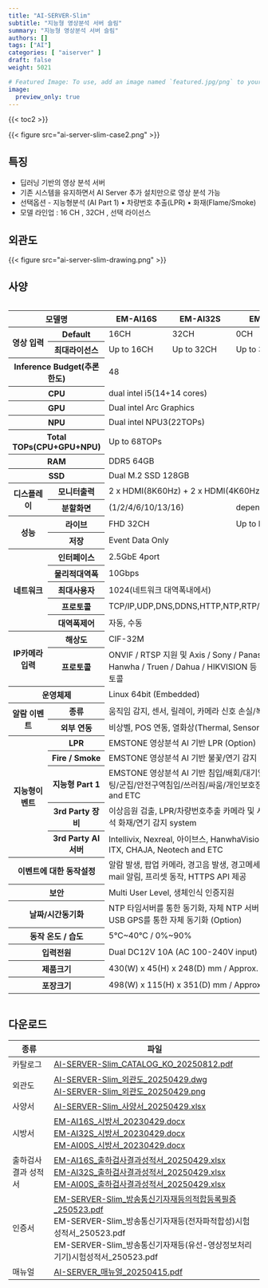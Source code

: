 ```yaml
---
title: "AI-SERVER-Slim"
subtitle: "지능형 영상분석 서버 슬림"
summary: "지능형 영상분석 서버 슬림"
authors: []
tags: ["AI"]
categories: [ "aiserver" ]
draft: false
weight: 5021

# Featured Image: To use, add an image named `featured.jpg/png` to your page's folder.
image:
  preview_only: true
---
```


{{< toc2 >}}

<div class="container">
<div class="row justify-content-center align-items-center">
<div class="col-sm-6">

{{< figure src="ai-server-slim-case2.png" >}}

</div>
</div>
</div>

<div class="container">
<div class="row justify-content-center">
<div class="col-12 col-sm-7 pl-0">


## 특징

- 딥러닝 기반의 영상 분석 서버
- 기존 시스템을 유지하면서 AI Server 추가 설치만으로 영상 분석 가능
- 선택옵션 - 지능형분석 (AI Part 1) • 차량번호 추출(LPR) • 화재(Flame/Smoke)
- 모델 라인업 : 16 CH , 32CH , 선택 라이선스

</div>
<div class="col-12 col-sm-5 pl-0">

## 외관도

{{< figure src="ai-server-slim-drawing.png" >}}

</div>
</div>
</div>

## 사양

<div style="overflow-x: auto">
<table class="spec">
<thead>
<tr>
<th colspan="2">모델명</th>
<th>EM-AI16S</th>
<th>EM-AI32S</th>
<th>EM-AI00S</th>
</tr>
</thead>
<tbody>
<tr>
<th rowspan="2">영상 입력</th>
<th>Default</th>
<td>16CH</td>
<td>32CH</td>
<td>0CH</td>
</tr>
<tr>
<th>최대라이선스</th>
<td>Up to 16CH</td>
<td>Up to 32CH</td>
<td>Up to 32CH</td>
</tr>
<tr>
<th colspan="2">Inference Budget(추론한도)</th>
<td colspan="3">48</td>
</tr>
<tr>
<th colspan="2">CPU</th>
<td colspan="3">dual intel i5(14+14 cores)</td>
</tr>
<tr>
<th colspan="2">GPU</th>
<td colspan="3">Dual intel Arc Graphics</td>
</tr>
<tr>
<th colspan="2">NPU</th>
<td colspan="3">Dual intel NPU3(22TOPs)</td>
</tr>
<tr>
<th colspan="2">Total TOPs(CPU+GPU+NPU)</th>
<td colspan="3">Up to 68TOPs</td>
</tr>
<tr>
<th colspan="2">RAM</th>
<td colspan="3">DDR5 64GB</td>
</tr>
<tr>
<th colspan="2">SSD</th>
<td colspan="3">Dual M.2 SSD 128GB</td>
</tr>
<tr>
<th rowspan="2">디스플레이</th>
<th>모니터출력</th>
<td colspan="3">2 x HDMI(8K60Hz) + 2 x HDMI(4K60Hz)</td>
</tr>
<tr>
<th>분할화면</td>
<td colspan="2">(1/2/4/6/10/13/16)</td>
<td>depend on CH</td>
</tr>
<tr>
<th rowspan="2">성능</th>
<th>라이브</td>
<td colspan="2">FHD 32CH</td>
<td>Up to license</td>
</tr>
<th>저장</th>
<td colspan="3">Event Data Only</td>
</tr>
<tr>
<th rowspan="5">네트워크</th>
<th>인터페이스</th>
<td colspan="3">2.5GbE 4port</td>
</tr>
<tr>
<th>물리적대역폭</th>
<td colspan="3">10Gbps</td>
</tr>
<tr>
<th>최대사용자</th>
<td colspan="3">1024(네트워크 대역폭내에서)</td>
</tr>
<tr>
<th>프로토콜</th>
<td colspan="3">TCP/IP,UDP,DNS,DDNS,HTTP,NTP,RTP/RTCP,RTSP</td>
</tr>
<tr>
<th>대역폭제어</th>
<td colspan="3">자동, 수동</td>
</tr>
<tr>
<th rowspan="2">IP카메라 입력</th>
<th>해상도</th>
<td colspan="3">CIF-32M</td>
</tr>
<tr>
<th>프로토콜</th>
<td colspan="3">ONVIF / RTSP 지원 및 Axis / Sony / Panasonic / Hanwha / Truen / Dahua / HIKVISION 등 130여 프로토콜</td>
</tr>
<tr>
<th colspan="2">운영체제</th>
<td colspan="3">Linux 64bit (Embedded)</td>
</tr>
<tr>
<th rowspan="2">알람 이벤트</th>
<th>종류</th>
<td colspan="3">움직임 감지, 센서, 릴레이, 카메라 신호 손실/복구</td>
</tr>
<tr>
<th>외부 연동</th>
<td colspan="3">비상벨, POS 연동, 열화상(Thermal, Sensor)</td>
</tr>
<tr>
<th rowspan="5">지능형이벤트</th>
<th>LPR</th>
<td colspan="3">EMSTONE 영상분석 AI 기반 LPR (Option)</td>
</tr>
<tr>
<th>Fire / Smoke</th>
<td colspan="3">EMSTONE 영상분석 AI 기반 불꽃/연기 감지 (Option)</td>
</tr>
<tr>
<th>지능형 Part 1</th>
<td colspan="3">EMSTONE 영상분석 AI 기반 침입/배회/대기열/피플카운팅/군집/안전구역침입/쓰러짐/싸움/개인보호장비(PPE) and ETC</td>
</tr>
<tr>
<th>3rd Party 장비</th>
<td colspan="3">이상음원 검출, LPR/차량번호추출 카메라 및 서버, 영상분석 화재/연기 감지 system</td>
</tr>
<tr>
<th>3rd Party AI서버</th>
<td colspan="3">Intellivix, Nexreal, 아이브스, HanwhaVision, Truen, ITX, CHAJA, Neotech and ETC</td>
</tr>
<tr>
<th colspan="2">이벤트에 대한 동작설정</th>
<td colspan="3">알람 발생, 팝업 카메라, 경고음 발생, 경고메세지 발생, E-mail 알림, 프리셋 동작, HTTPS API 제공</td>
</tr>
<tr>
<th colspan="2">보안</th>
<td colspan="3">Multi User Level, 생체인식 인증지원</td>
</tr>
<tr>
<th colspan="2">날짜/시간동기화</th>
<td colspan="3">NTP 타임서버를 통한 동기화, 자체 NTP 서버 기능, 또는 USB GPS를 통한 자체 동기화 (Option)</td>
</tr>
<tr>
<th colspan="2">동작 온도 / 습도</th>
<td colspan="3">5℃~40℃ / 0%~90%</td>
</tr>
<tr>
<th colspan="2">입력전원</th>
<td colspan="3">Dual DC12V 10A (AC 100-240V input)
<tr>
<th colspan="2">제품크기</th>
<td colspan="3">430(W) x 45(H) x 248(D) mm / Approx. 3.18 kg</td>
</tr>
<tr>
<th colspan="2">포장크기</th>
<td colspan="3">498(W) x 115(H) x 351(D) mm / Approx. 3.60 kg</td>
</tr>
</tbody>
</table>
</div>

## 다운로드

종류 | 파일
---- | ----
카탈로그 | [AI-SERVER-Slim_CATALOG_KO_20250812.pdf](https://www.emstone.com/data/sales/ko/AI-SERVER-Slim_CATALOG_KO_20250812.pdf)
외관도 | [AI-SERVER-Slim_외관도_20250429.dwg](https://www.emstone.com/data/sales/ko/AI-SERVER-Slim_외관도_20250429.dwg)<br>[AI-SERVER-Slim_외관도_20250429.png](https://www.emstone.com/data/sales/ko/AI-SERVER-Slim_외관도_20250429.png)
사양서 | [AI-SERVER-Slim_사양서_20250429.xlsx](https://www.emstone.com/data/sales/ko/AI-SERVER-Slim_사양서_20250429.xlsx)
시방서 | [EM-AI16S_시방서_20230429.docx](https://www.emstone.com/data/sales/ko/EM-AI16S_시방서_20230429.docx)<br>[EM-AI32S_시방서_20230429.docx](https://www.emstone.com/data/sales/ko/EM-AI32S_시방서_20230429.docx)<br>[EM-AI00S_시방서_20230429.docx](https://www.emstone.com/data/sales/ko/EM-AI00S_시방서_20230429.docx)
출하검사 결과 성적서 | [EM-AI16S_출하검사결과성적서_20250429.xlsx](https://www.emstone.com/data/sales/ko/EM-AI16S_출하검사결과성적서_20250429.xlsx)<br>[EM-AI32S_출하검사결과성적서_20250429.xlsx](https://www.emstone.com/data/sales/ko/EM-AI32S_출하검사결과성적서_20250429.xlsx)<br>[EM-AI00S_출하검사결과성적서_20250429.xlsx](https://www.emstone.com/data/sales/ko/EM-AI00S_출하검사결과성적서_20250429.xlsx)
인증서 | [EM-SERVER-Slim_방송통신기자재등의적합등록필증_250523.pdf](https://www.emstone.com/data/sales/ko/EM-SERVER-Slim_방송통신기자재등의적합등록필증_250523.pdf)<br>EM-SERVER-Slim_방송통신기자재등(전자파적합성)시험성적서_250523.pdf<br>EM-SERVER-Slim_방송통신기자재등(유선-영상정보처리기기)시험성적서_250523.pdf
매뉴얼 | [AI-SERVER_매뉴얼_20250415.pdf](https://www.emstone.com/data/sales/ko/AI-SERVER_매뉴얼_20250415.pdf)